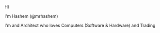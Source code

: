 Hi

I'm Hashem (@mrhashem)

I'm and Architect who loves Computers (Software & Hardware) and Trading
